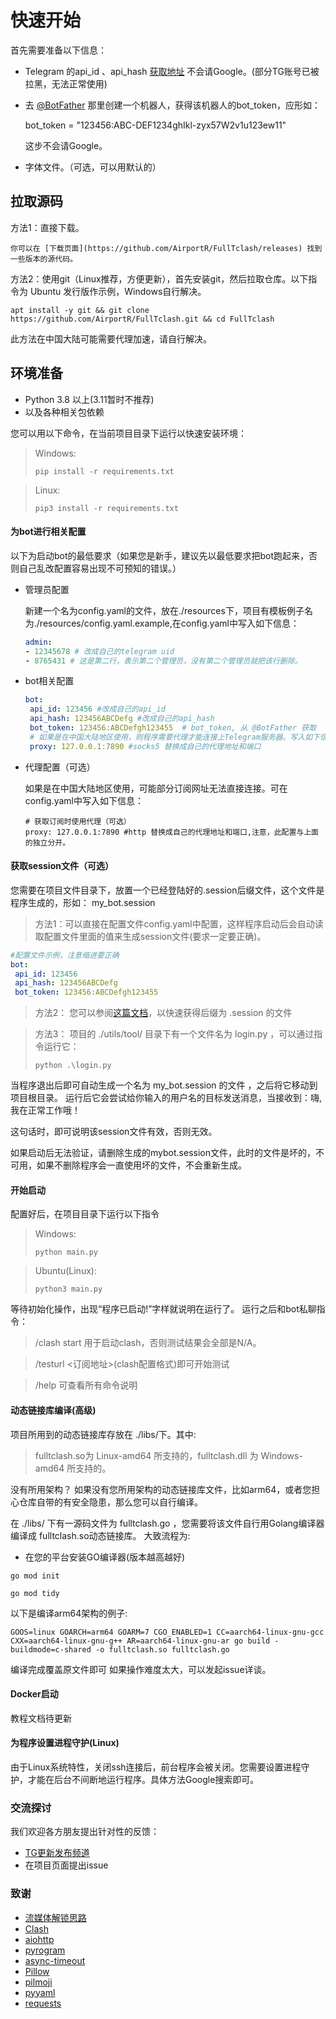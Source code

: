 # 快速开始

首先需要准备以下信息：

* Telegram 的api\_id 、api\_hash [获取地址](https://my.telegram.org/apps) 不会请Google。(部分TG账号已被拉黑，无法正常使用)
*   去 [@BotFather](https://t.me/BotFather) 那里创建一个机器人，获得该机器人的bot\_token，应形如：

    bot\_token = "123456:ABC-DEF1234ghIkl-zyx57W2v1u123ew11"

    这步不会请Google。
* 字体文件。（可选，可以用默认的）

## 拉取源码

方法1：直接下载。

```
你可以在 [下载页面](https://github.com/AirportR/FullTclash/releases) 找到一些版本的源代码。
```

方法2：使用git（Linux推荐，方便更新），首先安装git，然后拉取仓库。以下指令为 Ubuntu 发行版作示例，Windows自行解决。

```shell
apt install -y git && git clone https://github.com/AirportR/FullTclash.git && cd FullTclash
```

此方法在中国大陆可能需要代理加速，请自行解决。

## 环境准备

* Python 3.8 以上(3.11暂时不推荐)
* 以及各种相关包依赖

您可以用以下命令，在当前项目目录下运行以快速安装环境：

> Windows:
>
> ```shell
> pip install -r requirements.txt
> ```

> Linux:
>
> ```shell
> pip3 install -r requirements.txt
> ```

#### 为bot进行相关配置

以下为启动bot的最低要求（如果您是新手，建议先以最低要求把bot跑起来，否则自己乱改配置容易出现不可预知的错误。）

*   管理员配置

    新建一个名为config.yaml的文件，放在./resources下，项目有模板例子名为./resources/config.yaml.example,在config.yaml中写入如下信息：

    ```yaml
    admin:
    - 12345678 # 改成自己的telegram uid
    - 8765431 # 这是第二行，表示第二个管理员，没有第二个管理员就把该行删除。
    ```
*   bot相关配置

    ```yaml
    bot:
     api_id: 123456 #改成自己的api_id
     api_hash: 123456ABCDefg #改成自己的api_hash
     bot_token: 123456:ABCDefgh123455  # bot_token, 从 @BotFather 获取
     # 如果是在中国大陆地区使用，则程序需要代理才能连接上Telegram服务器。写入如下信息：
     proxy: 127.0.0.1:7890 #socks5 替换成自己的代理地址和端口
    ```
*   代理配置（可选）

    如果是在中国大陆地区使用，可能部分订阅网址无法直接连接。可在config.yaml中写入如下信息：

    ```
    # 获取订阅时使用代理（可选）
    proxy: 127.0.0.1:7890 #http 替换成自己的代理地址和端口,注意，此配置与上面的独立分开。
    ```

#### 获取session文件（可选）

您需要在项目文件目录下，放置一个已经登陆好的.session后缀文件，这个文件是程序生成的，形如： my\_bot.session

> 方法1：可以直接在配置文件config.yaml中配置，这样程序启动后会自动读取配置文件里面的值来生成session文件(要求一定要正确)。

```yaml
#配置文件示例，注意缩进要正确
bot:
 api_id: 123456
 api_hash: 123456ABCDefg
 bot_token: 123456:ABCDefgh123455
```

> 方法2： 您可以参阅[这篇文档](https://docs.pyrogram.org/start/auth)，以快速获得后缀为 .session 的文件

> 方法3： 项目的 ./utils/tool/ 目录下有一个文件名为 login.py ，可以通过指令运行它：
>
> ```
> python .\login.py
> ```

当程序退出后即可自动生成一个名为 my\_bot.session 的文件 ，之后将它移动到项目根目录。 运行后它会尝试给你输入的用户名的目标发送消息，当接收到：嗨, 我在正常工作哦！

这句话时，即可说明该session文件有效，否则无效。

如果启动后无法验证，请删除生成的mybot.session文件，此时的文件是坏的，不可用，如果不删除程序会一直使用坏的文件，不会重新生成。

#### 开始启动

配置好后，在项目目录下运行以下指令

> Windows:
>
> ```shell
> python main.py
> ```

> Ubuntu(Linux):
>
> ```shell
> python3 main.py
> ```

等待初始化操作，出现“程序已启动!”字样就说明在运行了。 运行之后和bot私聊指令：

> /clash start 用于启动clash，否则测试结果会全部是N/A。

> /testurl <订阅地址>(clash配置格式)即可开始测试

> /help 可查看所有命令说明

#### 动态链接库编译(高级)

项目所用到的动态链接库存放在 ./libs/下。其中:

> fulltclash.so为 Linux-amd64 所支持的，fulltclash.dll 为 Windows-amd64 所支持的。

没有所用架构？ 如果没有您所用架构的动态链接库文件，比如arm64，或者您担心仓库自带的有安全隐患，那么您可以自行编译。

在 ./libs/ 下有一源码文件为 fulltclash.go ，您需要将该文件自行用Golang编译器编译成 fulltclash.so动态链接库。 大致流程为:

* 在您的平台安装GO编译器(版本越高越好)

```shell
go mod init
```

```shell
go mod tidy
```

以下是编译arm64架构的例子:

```shell
GOOS=linux GOARCH=arm64 GOARM=7 CGO_ENABLED=1 CC=aarch64-linux-gnu-gcc CXX=aarch64-linux-gnu-g++ AR=aarch64-linux-gnu-ar go build -buildmode=c-shared -o fulltclash.so fulltclash.go
```

编译完成覆盖原文件即可 如果操作难度太大，可以发起issue详谈。

#### Docker启动

教程文档待更新

#### 为程序设置进程守护(Linux)

由于Linux系统特性，关闭ssh连接后，前台程序会被关闭。您需要设置进程守护，才能在后台不间断地运行程序。具体方法Google搜索即可。

### 交流探讨

我们欢迎各方朋友提出针对性的反馈：

* [TG更新发布频道](https://t.me/FullTClash)
* 在项目页面提出issue

### 致谢

* [流媒体解锁思路](https://github.com/lmc999/RegionRestrictionCheck)
* [Clash](https://github.com/Dreamacro/clash)
* [aiohttp](https://github.com/aio-libs/aiohttp)
* [pyrogram](https://github.com/pyrogram/pyrogram)
* [async-timeout](https://github.com/aio-libs/async-timeout)
* [Pillow](https://github.com/python-pillow/Pillow)
* [pilmoji](https://github.com/jay3332/pilmoji)
* [pyyaml](https://github.com/yaml/pyyaml)
* [requests](https://github.com/psf/requests)
